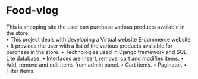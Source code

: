 # Food-vlog
This is shopping site the user can purchase various products available in the store.  
•	This project deals with developing a Virtual website E-commerce website.
•	It provides the user with a list of the various products available for purchase in the store.
•	Technologies used in Django framework and SQL Lite database.
•	Interfaces are Insert, remove, cart and modifies items.
•	Add, remove and edit items from admin panel.
•	Cart items.
•	Paginator.
•	Filter items.
